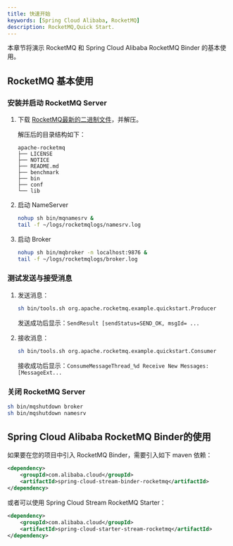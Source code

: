 ```yaml
---
title: 快速开始
keywords: [Spring Cloud Alibaba, RocketMQ]
description: RocketMQ,Quick Start.
---
```


本章节将演示 RocketMQ 和 Spring Cloud Alibaba RocketMQ Binder 的基本使用。

## RocketMQ 基本使用

### 安装并启动 RocketMQ Server

1. 下载 [RocketMQ最新的二进制文件](https://www.apache.org/dyn/closer.cgi?path=rocketmq/4.3.2/rocketmq-all-4.3.2-bin-release.zip)，并解压。

    解压后的目录结构如下：

    ```
    apache-rocketmq
    ├── LICENSE
    ├── NOTICE
    ├── README.md
    ├── benchmark
    ├── bin
    ├── conf
    └── lib
    ```

2. 启动 NameServer

    ```bash
    nohup sh bin/mqnamesrv &
    tail -f ~/logs/rocketmqlogs/namesrv.log
    ```

3. 启动 Broker

    ```bash
    nohup sh bin/mqbroker -n localhost:9876 &
    tail -f ~/logs/rocketmqlogs/broker.log
    ```

### 测试发送与接受消息

1. 发送消息：

    ```bash
    sh bin/tools.sh org.apache.rocketmq.example.quickstart.Producer
    ```

    发送成功后显示：`SendResult [sendStatus=SEND_OK, msgId= ...`

2. 接收消息：

    ```bash
    sh bin/tools.sh org.apache.rocketmq.example.quickstart.Consumer
    ```

    接收成功后显示：`ConsumeMessageThread_%d Receive New Messages: [MessageExt...`

### 关闭 RocketMQ Server

```bash
sh bin/mqshutdown broker
sh bin/mqshutdown namesrv
```

## Spring Cloud Alibaba RocketMQ Binder的使用

如果要在您的项目中引入 RocketMQ Binder，需要引入如下 maven 依赖：

```xml
<dependency>
    <groupId>com.alibaba.cloud</groupId>
    <artifactId>spring-cloud-stream-binder-rocketmq</artifactId>
</dependency>
```

或者可以使用 Spring Cloud Stream RocketMQ Starter：

```xml
<dependency>
    <groupId>com.alibaba.cloud</groupId>
    <artifactId>spring-cloud-starter-stream-rocketmq</artifactId>
</dependency>
```